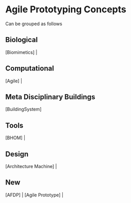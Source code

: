 # Agile Prototyping Concepts

Can be grouped as follows

## Biological
[Biomimetics] |

## Computational
[Agile] | 

## Meta Disciplinary Buildings
[BuildingSystem]

## Tools
[BHOM] |

## Design
[Architecture Machine] |

## New
[AFDP] | [Agile Prototype] | 

